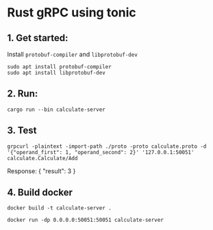 # Rust gRPC using tonic

## 1. Get started:

Install `protobuf-compiler` and `libprotobuf-dev`

```
sudo apt install protobuf-compiler
sudo apt install libprotobuf-dev
```

## 2. Run:

```
cargo run --bin calculate-server
```

## 3. Test

```
grpcurl -plaintext -import-path ./proto -proto calculate.proto -d '{"operand_first": 1, "operand_second": 2}' '127.0.0.1:50051' calculate.Calculate/Add
```

Response:
{
"result": 3
}

## 4. Build docker

```
docker build -t calculate-server .
```

```
docker run -dp 0.0.0.0:50051:50051 calculate-server
```
